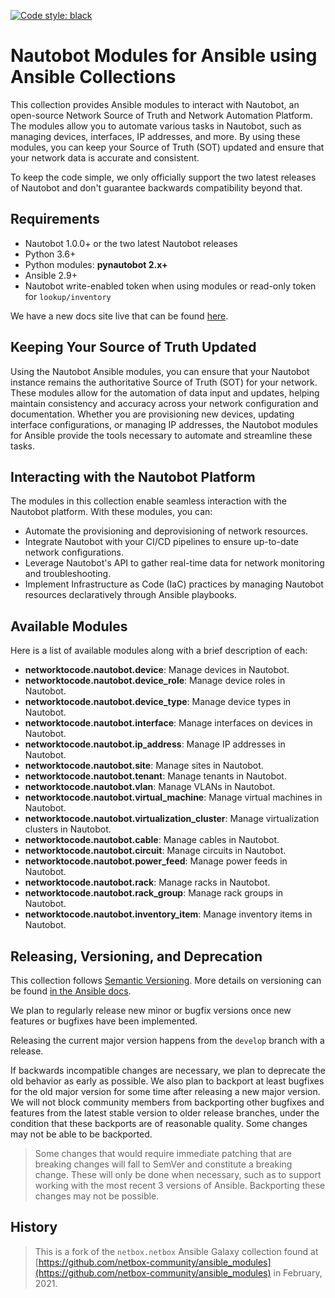 [![Code style: black](https://img.shields.io/badge/code%20style-black-000000.svg)](https://github.com/ambv/black)

# Nautobot Modules for Ansible using Ansible Collections

This collection provides Ansible modules to interact with Nautobot, an open-source Network Source of Truth and Network Automation Platform. The modules allow you to automate various tasks in Nautobot, such as managing devices, interfaces, IP addresses, and more. By using these modules, you can keep your Source of Truth (SOT) updated and ensure that your network data is accurate and consistent.

To keep the code simple, we only officially support the two latest releases of Nautobot and don't guarantee backwards compatibility beyond that.

## Requirements

- Nautobot 1.0.0+ or the two latest Nautobot releases
- Python 3.6+
- Python modules: **pynautobot 2.x+**
- Ansible 2.9+
- Nautobot write-enabled token when using modules or read-only token for `lookup/inventory`

We have a new docs site live that can be found [here](https://nautobot-ansible.readthedocs.io/en/latest/).

## Keeping Your Source of Truth Updated

Using the Nautobot Ansible modules, you can ensure that your Nautobot instance remains the authoritative Source of Truth (SOT) for your network. These modules allow for the automation of data input and updates, helping maintain consistency and accuracy across your network configuration and documentation. Whether you are provisioning new devices, updating interface configurations, or managing IP addresses, the Nautobot modules for Ansible provide the tools necessary to automate and streamline these tasks.

## Interacting with the Nautobot Platform

The modules in this collection enable seamless interaction with the Nautobot platform. With these modules, you can:

- Automate the provisioning and deprovisioning of network resources.
- Integrate Nautobot with your CI/CD pipelines to ensure up-to-date network configurations.
- Leverage Nautobot's API to gather real-time data for network monitoring and troubleshooting.
- Implement Infrastructure as Code (IaC) practices by managing Nautobot resources declaratively through Ansible playbooks.

## Available Modules

Here is a list of available modules along with a brief description of each:

- **networktocode.nautobot.device**: Manage devices in Nautobot.
- **networktocode.nautobot.device_role**: Manage device roles in Nautobot.
- **networktocode.nautobot.device_type**: Manage device types in Nautobot.
- **networktocode.nautobot.interface**: Manage interfaces on devices in Nautobot.
- **networktocode.nautobot.ip_address**: Manage IP addresses in Nautobot.
- **networktocode.nautobot.site**: Manage sites in Nautobot.
- **networktocode.nautobot.tenant**: Manage tenants in Nautobot.
- **networktocode.nautobot.vlan**: Manage VLANs in Nautobot.
- **networktocode.nautobot.virtual_machine**: Manage virtual machines in Nautobot.
- **networktocode.nautobot.virtualization_cluster**: Manage virtualization clusters in Nautobot.
- **networktocode.nautobot.cable**: Manage cables in Nautobot.
- **networktocode.nautobot.circuit**: Manage circuits in Nautobot.
- **networktocode.nautobot.power_feed**: Manage power feeds in Nautobot.
- **networktocode.nautobot.rack**: Manage racks in Nautobot.
- **networktocode.nautobot.rack_group**: Manage rack groups in Nautobot.
- **networktocode.nautobot.inventory_item**: Manage inventory items in Nautobot.

## Releasing, Versioning, and Deprecation

This collection follows [Semantic Versioning](https://semver.org/). More details on versioning can be found [in the Ansible docs](https://docs.ansible.com/ansible/latest/dev_guide/developing_collections.html#collection-versions).

We plan to regularly release new minor or bugfix versions once new features or bugfixes have been implemented.

Releasing the current major version happens from the `develop` branch with a release.

If backwards incompatible changes are necessary, we plan to deprecate the old behavior as early as possible. We also plan to backport at least bugfixes for the old major version for some time after releasing a new major version. We will not block community members from backporting other bugfixes and features from the latest stable version to older release branches, under the condition that these backports are of reasonable quality. Some changes may not be able to be backported.

> Some changes that would require immediate patching that are breaking changes will fall to SemVer and constitute a breaking change. These will only be done when necessary, such as to support working with the most recent 3 versions of Ansible. Backporting these changes may not be possible.

## History

> This is a fork of the `netbox.netbox` Ansible Galaxy collection found at [https://github.com/netbox-community/ansible_modules](https://github.com/netbox-community/ansible_modules) in February, 2021.
